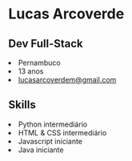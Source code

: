 <h1>Lucas Arcoverde</h1>

<h2>Dev Full-Stack</h2>

<nav>
  <ui>
    <li>Pernambuco</li>
    <li>13 anos</li>
    <li><a href="mailto:lucasarcoverdem@gmail.com">lucasarcoverdem@gmail.com<a></li>
  </ui>
</nav>

<h2>Skills</h2>

<nav>
  <ui>
    <li>Python intermediário</li>
    <li>HTML & CSS intermediário</li>
    <li>Javascript iniciante</li>
    <li>Java iniciante</li>
  </ui>
</nav>

